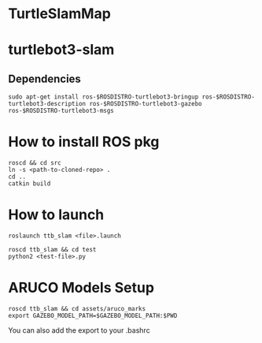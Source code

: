 # TurtleSlamMap
# turtlebot3-slam
## Dependencies
```
sudo apt-get install ros-$ROSDISTRO-turtlebot3-bringup ros-$ROSDISTRO-turtlebot3-description ros-$ROSDISTRO-turtlebot3-gazebo ros-$ROSDISTRO-turtlebot3-msgs
```
# How to install ROS pkg
```
roscd && cd src
ln -s <path-to-cloned-repo> .
cd ..
catkin build
```
# How to launch
```
roslaunch ttb_slam <file>.launch
```
```
roscd ttb_slam && cd test
python2 <test-file>.py
```
# ARUCO Models Setup
```
roscd ttb_slam && cd assets/aruco_marks
export GAZEBO_MODEL_PATH=$GAZEBO_MODEL_PATH:$PWD
```
You can also add the export to your .bashrc

